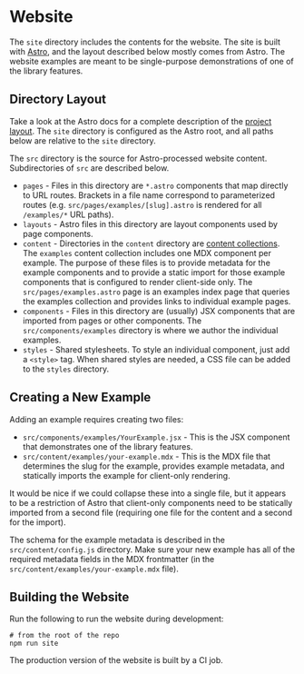 # Website

The `site` directory includes the contents for the website.  The site is built with [Astro](https://astro.build/), and the layout described below mostly comes from Astro.  The website examples are meant to be single-purpose demonstrations of one of the library features.

## Directory Layout

Take a look at the Astro docs for a complete description of the [project layout](https://docs.astro.build/en/core-concepts/project-structure/).  The `site` directory is configured as the Astro root, and all paths below are relative to the `site` directory.

The `src` directory is the source for Astro-processed website content.  Subdirectories of `src` are described below.

 * `pages` - Files in this directory are `*.astro` components that map directly to URL routes.  Brackets in a file name correspond to parameterized routes (e.g. `src/pages/examples/[slug].astro` is rendered for all `/examples/*` URL paths).
 * `layouts` - Astro files in this directory are layout components used by page components.
 * `content` - Directories in the `content` directory are [content collections](https://docs.astro.build/en/guides/content-collections/).  The `examples` content collection includes one MDX component per example.  The purpose of these files is to provide metadata for the example components and to provide a static import for those example components that is configured to render client-side only.  The `src/pages/examples.astro` page is an examples index page that queries the examples collection and provides links to individual example pages.
 * `components` - Files in this directory are (usually) JSX components that are imported from pages or other components.  The `src/components/examples` directory is where we author the individual examples.
 * `styles` - Shared stylesheets.  To style an individual component, just add a `<style>` tag.  When shared styles are needed, a CSS file can be added to the `styles` directory.

## Creating a New Example

Adding an example requires creating two files:

 * `src/components/examples/YourExample.jsx` - This is the JSX component that demonstrates one of the library features.
 * `src/content/examples/your-example.mdx` - This is the MDX file that determines the slug for the example, provides example metadata, and statically imports the example for client-only rendering.

It would be nice if we could collapse these into a single file, but it appears to be a restriction of Astro that client-only components need to be statically imported from a second file (requiring one file for the content and a second for the import).

The schema for the example metadata is described in the `src/content/config.js` directory.  Make sure your new example has all of the required metadata fields in the MDX frontmatter (in the `src/content/examples/your-example.mdx` file).

## Building the Website

Run the following to run the website during development:

```shell
# from the root of the repo
npm run site
```

The production version of the website is built by a CI job.
